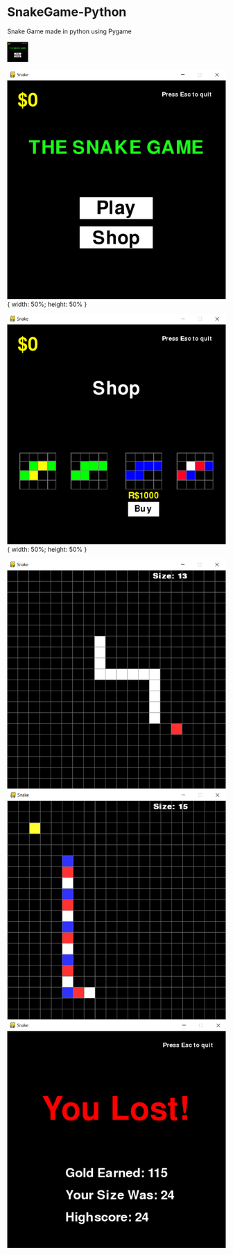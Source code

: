 # SnakeGame-Python
Snake Game made in python using Pygame

<img src="https://raw.githubusercontent.com/NoanFelipe/SnakeGame-Python/master/Screenshots/Capture.PNG" width="48" height="48">

![alt text](https://raw.githubusercontent.com/NoanFelipe/SnakeGame-Python/master/Screenshots/Capture.PNG){
  width: 50%;
  height: 50%
}

![alt text](https://raw.githubusercontent.com/NoanFelipe/SnakeGame-Python/master/Screenshots/Shop.PNG){
  width: 50%;
  height: 50%
}

![alt text](https://raw.githubusercontent.com/NoanFelipe/SnakeGame-Python/master/Screenshots/Gameplay1.PNG)
![alt text](https://github.com/NoanFelipe/SnakeGame-Python/blob/master/Screenshots/Gameplay2.PNG?raw=true)
![alt text](https://github.com/NoanFelipe/SnakeGame-Python/blob/master/Screenshots/Lost.PNG?raw=true)
